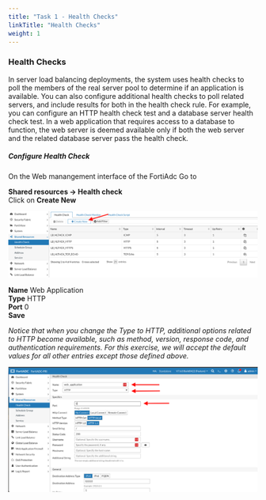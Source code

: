 ```yaml
---
title: "Task 1 - Health Checks"
linkTitle: "Health Checks"
weight: 1
---
```


### Health Checks

In server load balancing deployments, the system uses health checks to poll the members of the real server pool to determine if an application is available. You can also configure additional health checks to poll related servers, and include results for both in the health check rule. For example, you can configure an HTTP health check test and a database server health check test. In a web application that requires access to a database to function, the web server is deemed available only if both the web server and the related database server pass the health check.


##### Configure Health Check 

On the Web manangement interface of the FortiAdc Go to <br>


**Shared resources → Health check** <br>
Click on **Create New**

![create a new Health Check ](HC-1.png)


**Name**  Web Application <br>
**Type** 	HTTP <br>
**Port**	0<br>
**Save**<br>


*Notice that when you change the Type to HTTP, additional options related to HTTP become available, such as method, version, response code, and authentication requirements. For this exercise, we will accept the default values for all other entries except those defined above.*

![Health check configuration](HC-2.png)
